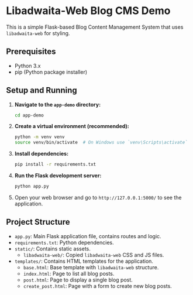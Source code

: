 # Libadwaita-Web Blog CMS Demo

This is a simple Flask-based Blog Content Management System that uses `libadwaita-web` for styling.

## Prerequisites

*   Python 3.x
*   pip (Python package installer)

## Setup and Running

1.  **Navigate to the `app-demo` directory:**
    ```bash
    cd app-demo
    ```

2.  **Create a virtual environment (recommended):**
    ```bash
    python -m venv venv
    source venv/bin/activate  # On Windows use `venv\Scripts\activate`
    ```

3.  **Install dependencies:**
    ```bash
    pip install -r requirements.txt
    ```

4.  **Run the Flask development server:**
    ```bash
    python app.py
    ```

5.  Open your web browser and go to `http://127.0.0.1:5000/` to see the application.

## Project Structure

*   `app.py`: Main Flask application file, contains routes and logic.
*   `requirements.txt`: Python dependencies.
*   `static/`: Contains static assets.
    *   `libadwaita-web/`: Copied `libadwaita-web` CSS and JS files.
*   `templates/`: Contains HTML templates for the application.
    *   `base.html`: Base template with `libadwaita-web` structure.
    *   `index.html`: Page to list all blog posts.
    *   `post.html`: Page to display a single blog post.
    *   `create_post.html`: Page with a form to create new blog posts.
```
